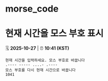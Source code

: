 # morse_code
# 현재 시간을 모스 부호 표시
<!-- MORSE_TIME_START -->
🗓️ **2025-10-27** | ⏰ **10:41 (KST)**

```
현재 시간을 입력하세요. 모스 부호로 바꿉니다
.---- ----- ....- .----
모스 부호를 다시 현재 시간으로 바꿉니다
1041
```
<!-- MORSE_TIME_END -->
